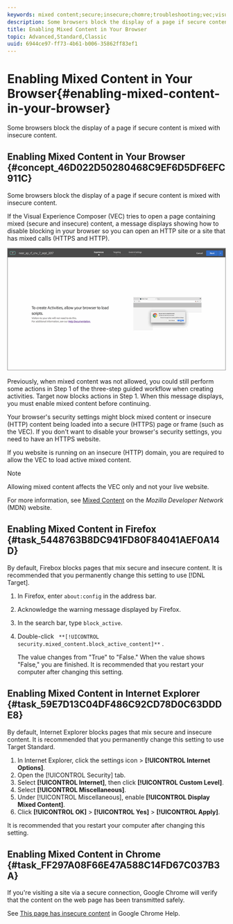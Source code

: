 ```yaml
---
keywords: mixed content;secure;insecure;chomre;troubleshooting;vec;visual experience composer;unsecure
description: Some browsers block the display of a page if secure content is mixed with insecure content.
title: Enabling Mixed Content in Your Browser
topic: Advanced,Standard,Classic
uuid: 6944ce97-ff73-4b61-b006-35862ff83ef1
---
```


# Enabling Mixed Content in Your Browser{#enabling-mixed-content-in-your-browser}

Some browsers block the display of a page if secure content is mixed with insecure content.

## Enabling Mixed Content in Your Browser {#concept_46D022D50280468C9EF6D5DF6EFC911C}

Some browsers block the display of a page if secure content is mixed with insecure content. 

If the Visual Experience Composer (VEC) tries to open a page containing mixed (secure and insecure) content, a message displays showing how to disable blocking in your browser so you can open an HTTP site or a site that has mixed calls (HTTPS and HTTP).

![](assets/mixed_content_warning.gif)

Previously, when mixed content was not allowed, you could still perform some actions in Step 1 of the three-step guided workflow when creating activities. Target now blocks actions in Step 1. When this message displays, you must enable mixed content before continuing.

Your browser's security settings might block mixed content or insecure (HTTP) content being loaded into a secure (HTTPS) page or frame (such as the VEC). If you don't want to disable your browser's security settings, you need to have an HTTPS website.

If you website is running on an insecure (HTTP) domain, you are required to allow the VEC to load active mixed content.

>[!NOTE]
>
>Allowing mixed content affects the VEC only and not your live website.

For more information, see [Mixed Content](https://developer.mozilla.org/en-US/docs/Web/Security/Mixed_content) on the *Mozilla Developer Network* (MDN) website. 

## Enabling Mixed Content in Firefox {#task_5448763B8DC941FD80F84041AEF0A14D}

By default, Firebox blocks pages that mix secure and insecure content. It is recommended that you permanently change this setting to use [!DNL Target].

<!-- 

target/t_mixed_content_firefox.xml

 -->

1. In Firefox, enter `about:config` in the address bar.
1. Acknowledge the warning message displayed by Firefox.
1. In the search bar, type `block_active`.
1. Double-click ` **[!UICONTROL security.mixed_content.block_active_content]**` .

   The value changes from "True" to "False." When the value shows "False," you are finished.  It is recommended that you restart your computer after changing this setting. 

## Enabling Mixed Content in Internet Explorer {#task_59E7D13C04DF486C92CD78D0C63DDDE8}

By default, Internet Explorer blocks pages that mix secure and insecure content. It is recommended that you permanently change this setting to use Target Standard. 

<!-- 

target/t_mixed_content_ie.xml

 -->

1. In Internet Explorer, click the settings icon > **[!UICONTROL Internet Options]**.
1. Open the [!UICONTROL Security] tab.
1. Select **[!UICONTROL Internet]**, then click **[!UICONTROL Custom Level]**.
1. Select **[!UICONTROL Miscellaneous]**.
1. Under [!UICONTROL Miscellaneous], enable **[!UICONTROL Display Mixed Content]**.
1. Click **[!UICONTROL OK]** > **[!UICONTROL Yes]** > **[!UICONTROL Apply]**.

It is recommended that you restart your computer after changing this setting. 

## Enabling Mixed Content in Chrome {#task_FF297A08F66E47A588C14FD67C037B3A}

If you're visiting a site via a secure connection, Google Chrome will verify that the content on the web page has been transmitted safely. 

<!-- 

target/t_mixed_content_chrome.xml

 -->

See [This page has insecure content](https://support.google.com/chrome/answer/1342714?hl=en) in Google Chrome Help. 
